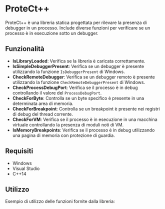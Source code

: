 # ProteCt++

ProteCt++ è una libreria statica progettata per rilevare la presenza di debugger in un processo. Include diverse funzioni per verificare se un processo è in esecuzione sotto un debugger.

## Funzionalità

- **IsLibraryLoaded**: Verifica se la libreria è caricata correttamente.
- **IsSimpleDebuggerPresent**: Verifica se un debugger è presente utilizzando la funzione `IsDebuggerPresent` di Windows.
- **CheckRemoteDebugger**: Verifica se un debugger remoto è presente utilizzando la funzione `CheckRemoteDebuggerPresent` di Windows.
- **CheckProcessDebugPort**: Verifica se il processo è in debug controllando il valore del `ProcessDebugPort`.
- **CheckForByte**: Controlla se un byte specifico è presente in una determinata area di memoria.
- **CheckForBreakpoint**: Controlla se un breakpoint è presente nei registri di debug del thread corrente.
- **CheckForVM**: Verifica se il processo è in esecuzione in una macchina virtuale controllando la presenza di moduli noti di VM.
- **IsMemoryBreakpoints**: Verifica se il processo è in debug utilizzando una pagina di memoria con protezione di guardia.

## Requisiti

- Windows
- Visual Studio
- C++14

## Utilizzo

Esempio di utilizzo delle funzioni fornite dalla libreria:

